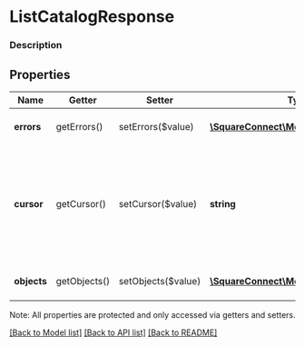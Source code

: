 # ListCatalogResponse

### Description



## Properties
Name | Getter | Setter | Type | Description | Notes
------------ | ------------- | ------------- | ------------- | ------------- | -------------
**errors** | getErrors() | setErrors($value) | [**\SquareConnect\Model\Error[]**](Error.md) | The set of &#x60;Error&#x60;s encountered. | [optional] 
**cursor** | getCursor() | setCursor($value) | **string** | The pagination cursor to be used in a subsequent request. If unset, this is the final response. See [Pagination](https://developer.squareup.com/docs/basics/api101/pagination) for more information. | [optional] 
**objects** | getObjects() | setObjects($value) | [**\SquareConnect\Model\CatalogObject[]**](CatalogObject.md) | The &#x60;CatalogObject&#x60;s returned. | [optional] 

Note: All properties are protected and only accessed via getters and setters.

[[Back to Model list]](../../README.md#documentation-for-models) [[Back to API list]](../../README.md#documentation-for-api-endpoints) [[Back to README]](../../README.md)

